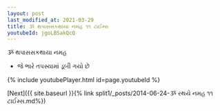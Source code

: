 ```yaml
---
layout: post
last_modified_at: 2021-03-29
title: ૐ થપાસસકથાયા નમહ ૧૧ ટાઈમ્સ
youtubeId: jgoLBSakQcQ
---
```

 
 
 ૐ થપાસસકથાયા નમહ  
 
 -  જે ભારે તપસ્યામાં ડૂબી ગયો છે 
 
  
 
  
 
 
 
 
 
 


{% include youtubePlayer.html id=page.youtubeId %}
 
[Next]({{ site.baseurl }}{% link  split1/_posts/2014-06-24-ૐ રથયે નમહ ૧૧ ટાઈમ્સ.md%})
 
